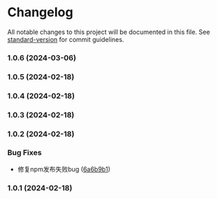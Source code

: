 # Changelog

All notable changes to this project will be documented in this file. See [standard-version](https://github.com/conventional-changelog/standard-version) for commit guidelines.

### 1.0.6 (2024-03-06)

### 1.0.5 (2024-02-18)

### 1.0.4 (2024-02-18)

### 1.0.3 (2024-02-18)

### 1.0.2 (2024-02-18)


### Bug Fixes

* 修复npm发布失败bug ([6a6b9b1](https://github.com/tenadolanter/char8/commit/6a6b9b1d7398bd45e568d20dabb303cee64a75d0))

### 1.0.1 (2024-02-18)

